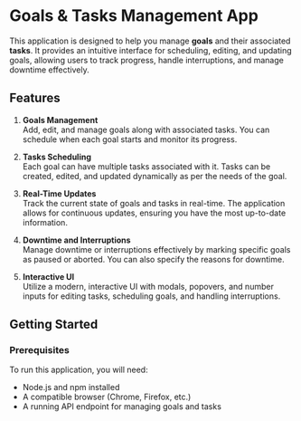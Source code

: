 # Goals & Tasks Management App

This application is designed to help you manage **goals** and their associated **tasks**. It provides an intuitive interface for scheduling, editing, and updating goals, allowing users to track progress, handle interruptions, and manage downtime effectively.

## Features

1. **Goals Management**  
   Add, edit, and manage goals along with associated tasks. You can schedule when each goal starts and monitor its progress.

2. **Tasks Scheduling**  
   Each goal can have multiple tasks associated with it. Tasks can be created, edited, and updated dynamically as per the needs of the goal.

3. **Real-Time Updates**  
   Track the current state of goals and tasks in real-time. The application allows for continuous updates, ensuring you have the most up-to-date information.

4. **Downtime and Interruptions**  
   Manage downtime or interruptions effectively by marking specific goals as paused or aborted. You can also specify the reasons for downtime.

5. **Interactive UI**  
   Utilize a modern, interactive UI with modals, popovers, and number inputs for editing tasks, scheduling goals, and handling interruptions.

## Getting Started

### Prerequisites

To run this application, you will need:

- Node.js and npm installed
- A compatible browser (Chrome, Firefox, etc.)
- A running API endpoint for managing goals and tasks



